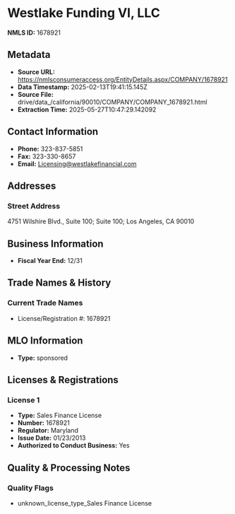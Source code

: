# Westlake Funding VI, LLC

**NMLS ID:** 1678921

## Metadata
- **Source URL:** https://nmlsconsumeraccess.org/EntityDetails.aspx/COMPANY/1678921
- **Data Timestamp:** 2025-02-13T19:41:15.145Z
- **Source File:** drive/data_/california/90010/COMPANY/COMPANY_1678921.html
- **Extraction Time:** 2025-05-27T10:47:29.142092

## Contact Information
- **Phone:** 323-837-5851
- **Fax:** 323-330-8657
- **Email:** Licensing@westlakefinancial.com

## Addresses
### Street Address
4751 Wilshire Blvd., Suite 100; Suite 100; Los Angeles, CA 90010

## Business Information
- **Fiscal Year End:** 12/31

## Trade Names & History
### Current Trade Names
- License/Registration #: 1678921

## MLO Information
- **Type:** sponsored

## Licenses & Registrations

### License 1
- **Type:** Sales Finance License
- **Number:** 1678921
- **Regulator:** Maryland
- **Issue Date:** 01/23/2013
- **Authorized to Conduct Business:** Yes

## Quality & Processing Notes
### Quality Flags
- unknown_license_type_Sales Finance License
